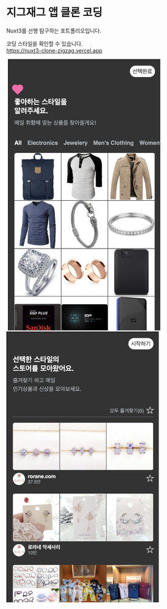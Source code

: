 # 지그재그 앱 클론 코딩

Nuxt3를 선행 탐구하는 포트폴리오입니다.

코딩 스타일을 확인할 수 있습니다.  
https://nuxt3-clone-zigzag.vercel.app

<img src="./assets/images/capture/app.gif" width="400" alt="">

<img src="./assets/images/capture/tutorial.png" width="400" alt="">
<img src="./assets/images/capture/my-store.png" width="400" alt="">
